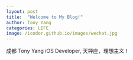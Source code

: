 ```yaml
---
layout: post
title:  "Welcome to My Blog!"
author: Tony Yang
categories: LIFE
image: /icodor.github.io/images/wechat.jpg
---
```


成都 Tony Yang iOS Developer, 天枰座，理想主义！
